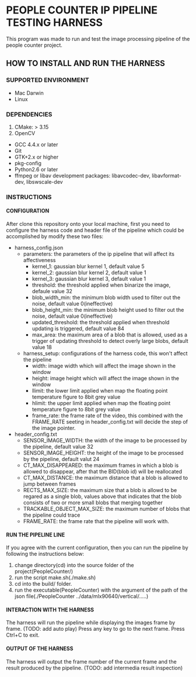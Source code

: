 # PEOPLE COUNTER IP PIPELINE TESTING HARNESS
This program was made to run and test the image processing pipeline of the people counter project. 

## HOW TO INSTALL AND RUN THE HARNESS

### SUPPORTED ENVIRONMENT
* Mac Darwin
* Linux

### DEPENDENCIES
1. CMake: > 3.15
2. OpenCV
* GCC 4.4.x or later
* Git
* GTK+2.x or higher
* pkg-config
* Python2.6 or later
* ffmpeg or libav development packages: libavcodec-dev, libavformat-dev, libswscale-dev


### INSTRUCTIONS

#### CONFIGURATION

After clone this repository onto your local machine, first you need to configure the harness code and header file of the pipeline which could be accomplished by modify these two files:
* harness_config.json
	* parameters: the parameters of the ip pipeline that will affect its affectiveness
		* kernel_1: gaussian blur kernel 1, default value 5
		* kernel_2: gaussian blur kernel 2, default value 1
		* kernel_3: gaussian blur kernel 3, default value 1
		* threshold: the threshold applied when binarize the image, defaule value 32
		* blob_width_min: the minimum blob width used to filter out the noise, default value 0(ineffective)
		* blob_height_min: the minimum blob height used to filter out the noise, default value 0(ineffective)
		* updated_threshold: the threshold applied when threshold updating is triggered, default value 84
		* max_area: the maximum area of a blob that is allowed, used as a trigger of updating threshold to detect overly large blobs, default value 18
	* harness_setup: configurations of the harness code, this won't affect the pipeline
		* width: image width which will affect the image shown in the window
		* height: image height which will affect the image shown in the window
		* llimit: the lower limit applied when map the floating point temperature figure to 8bit grey value
		* hlimit: the upper limit applied when map the floating point temperature figure to 8bit grey value
		* frame_rate: the frame rate of the video, this combined with the FRAME_RATE seeting in header_config.txt will decide the step of the image pointer.
* header_config.txt
	* SENSOR_IMAGE_WIDTH: the width of the image to be processed by the pipeline, default value 32
	* SENSOR_IMAGE_HEIGHT: the height of the image to be processed by the pipeline, default valut 24
	* CT_MAX_DISAPPEARED: the maximum frames in which a blob is allowed to disappear, after that the BID(blob id) will be reallocated
	* CT_MAX_DISTANCE: the maximum distance that a blob is allowed to jump between frames
	* RECTS_MAX_SIZE: the maximum size that a blob is allowd to be regared as a single blob, values above that indicates that the blob consists of two or more small blobs that merging together
	* TRACKABLE_OBJECT_MAX_SIZE: the maximum number of blobs that the pipeline could trace
	* FRAME_RATE: the frame rate that the pipeline will work with. 



#### RUN THE PIPELINE LINE

If you agree with the current configuration, then you can run the pipeline by following the instructions below:
1. change directory(cd) into the source folder of the project(PeopleCounter/)
2. run the script make.sh(./make.sh)
3. cd into the build/ folder. 
4. run the executable(PeopleCounter) with the argument of the path of the json file(./PeopleCounter ../data/mlx90640/vertical/.....)

#### INTERACTION WITH THE HARNESS 

The harness will run the pipeline while displaying the images frame by frame. (TODO: add auto play) Press any key to go to the next frame. Press Ctrl+C to exit.

#### OUTPUT OF THE HARNESS

The harness will output the frame number of the current frame and the result produced by the pipeline. (TODO: add intermedia result inspection)


